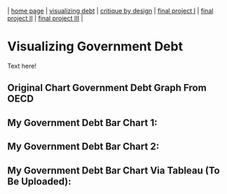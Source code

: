 | [home page](https://cmustudent.github.io/tswd-portfolio-templates/) | [visualizing debt](visualizing-government-debt) | [critique by design](critique-by-design) | [final project I](final-project-part-one) | [final project II](final-project-part-two) | [final project III](final-project-part-three) |

# Visualizing Government Debt
Text here!



## Original Chart Government Debt Graph From OECD


## My Government Debt Bar Chart 1:



## My Government Debt Bar Chart 2:



## My Government Debt Bar Chart Via Tableau (To Be Uploaded):
